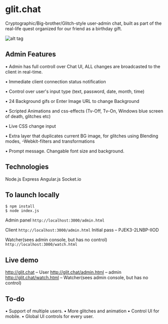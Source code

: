 
# glit.chat

Cryptographic/Big-brother/Glitch-style user-admin chat, built as part of the real-life quest organized for our friend as a birthday gift. 

![alt tag](https://s3-us-west-2.amazonaws.com/s.cdpn.io/298209/IMG_1064.jpeg)

## Admin Features
• Admin has full controll over Chat UI, ALL changes are broadcasted to the client in real-time.

• Immediate client connection status notification 

• Control over user's input type (text, password, date, month, time)

• 24 Background gifs or Enter Image URL to change Background

• Scripted Animations and css-effects (Tv-Off, Tv-On, Windows blue screen of death, glitches etc)

• Live CSS change input

• Extra layer that duplicates current BG image, for glitches using Blending modes, -Webkit-filters and transformations

• Prompt message. Changable font size and background.


## Technologies
Node.js
Express
Angular.js
Socket.io

## To launch locally
```
$ npm install
$ node index.js

```
Admin panel
`http://localhost:3000/admin.html`

Client
`http://localhost:3000/admin.html`
Initial pass – РJEK3-2LNBP-IIOD

Watcher(sees admin console, but has no control)
`http://localhost:3000/watch.html`

## Live demo

http://glit.chat – User
http://glit.chat/admin.html – admin
http://glit.chat/watch.html – Watcher(sees admin console, but has no control)


## To-do

• Support of multiple users.
• More glitches and animation
• Control UI for mobile. 
• Global UI controls for every user.

